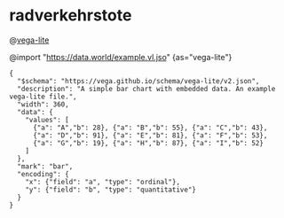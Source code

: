 # radverkehrstote


@[vega-lite](https://data.world/example.vl.json)


@import "https://data.world/example.vl.jso" {as="vega-lite"}

```vega-lite
{
  "$schema": "https://vega.github.io/schema/vega-lite/v2.json",
  "description": "A simple bar chart with embedded data. An example vega-lite file.",
  "width": 360,
  "data": {
    "values": [
      {"a": "A","b": 28}, {"a": "B","b": 55}, {"a": "C","b": 43},
      {"a": "D","b": 91}, {"a": "E","b": 81}, {"a": "F","b": 53},
      {"a": "G","b": 19}, {"a": "H","b": 87}, {"a": "I","b": 52}
    ]
  },
  "mark": "bar",
  "encoding": {
    "x": {"field": "a", "type": "ordinal"},
    "y": {"field": "b", "type": "quantitative"}
  }
}
```
